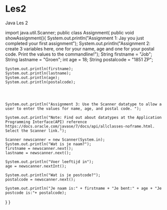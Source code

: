 # Les2
Java Les 2

import java.util.Scanner;
public class Assignment{
  public void showAssignment(){
    System.out.println("Assignment 1: Jay you just completed your first assignment");
    System.out.println("Assignment 2: create 3 variables here, one for your name, age and one for your postal code. Print the values to the commandline!");
    String firstname = "Job";
    String lastname = "Groen";
    int age = 18;
    String postalcode = "1851 ZP";

    System.out.println(firstname);
    System.out.println(lastname);
    System.out.println(age);
    System.out.println(postalcode);



    
    System.out.println("Assignment 3: Use the Scanner datatype to allow a user to enter the values for name, age, and postal code. ");

    System.out.println("Note: Find out about datatypes at the Application Programming Interface(API) reference https://docs.oracle.com/javase/7/docs/api/allclasses-noframe.html. Select the Scanner link.");

    Scanner newscanner = new Scanner(System.in);
    System.out.println("Wat is je naam?");
    firstname = newscanner.next();
    lastname = newscanner.next();

    System.out.println("Voer leeftijd in");
    age = newscanner.nextInt();

    System.out.println("Wat is je postcode?");
    postalcode = newscanner.next();

    System.out.println("Je naam is:" + firstname + "Je bent:" + age + "Je postcode is:"+ postalcode);
  }
}
